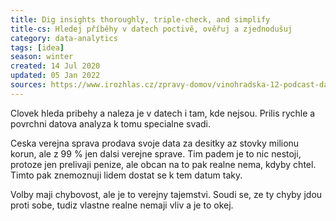 ```yaml
---
title: Dig insights thoroughly, triple-check, and simplify
title-cs: Hledej příběhy v datech poctivě, ověřuj a zjednodušuj
category: data-analytics
tags: [idea]
season: winter
created: 14 Jul 2020
updated: 05 Jan 2022
sources: https://www.irozhlas.cz/zpravy-domov/vinohradska-12-podcast-datari-novinarska-cena_2006220600_bar
---
```


Clovek hleda pribehy a naleza je v datech i tam, kde nejsou. Prilis rychle a povrchni datova analyza k tomu specialne svadi.

Ceska verejna sprava prodava svoje data za desitky az stovky milionu korun, ale z 99 % jen dalsi verejne sprave. Tim padem je to nic nestoji, protoze jen prelivaji penize, ale obcan na to pak realne nema, kdyby chtel. Timto pak znemoznuji lidem dostat se k tem datum taky.

Volby maji chybovost, ale je to verejny tajemstvi. Soudi se, ze ty chyby jdou proti sobe, tudiz vlastne realne nemaji vliv a je to okej.
